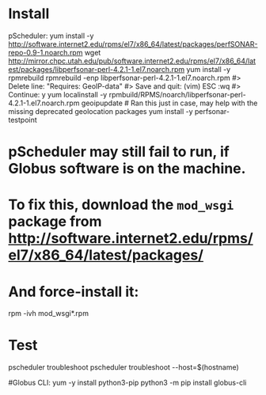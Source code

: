 # Install

pScheduler:
yum install -y http://software.internet2.edu/rpms/el7/x86_64/latest/packages/perfSONAR-repo-0.9-1.noarch.rpm
wget http://mirror.chpc.utah.edu/pub/software.internet2.edu/rpms/el7/x86_64/latest/packages/libperfsonar-perl-4.2.1-1.el7.noarch.rpm
yum install -y rpmrebuild
rpmrebuild -enp libperfsonar-perl-4.2.1-1.el7.noarch.rpm
#> Delete line: "Requires: GeoIP-data"
#> Save and quit: (vim) ESC :wq
#> Continue: y
yum localinstall -y rpmbuild/RPMS/noarch/libperfsonar-perl-4.2.1-1.el7.noarch.rpm
geoipupdate # Ran this just in case, may help with the missing deprecated geolocation packages
yum install -y perfsonar-testpoint



# pScheduler may still fail to run, if Globus software is on the machine.
# To fix this, download the `mod_wsgi` package from http://software.internet2.edu/rpms/el7/x86_64/latest/packages/
# And force-install it:
rpm -ivh mod_wsgi*.rpm

# Test
pscheduler troubleshoot
pscheduler troubleshoot --host=$(hostname)


#Globus CLI:
yum -y install python3-pip
python3 -m pip install globus-cli
